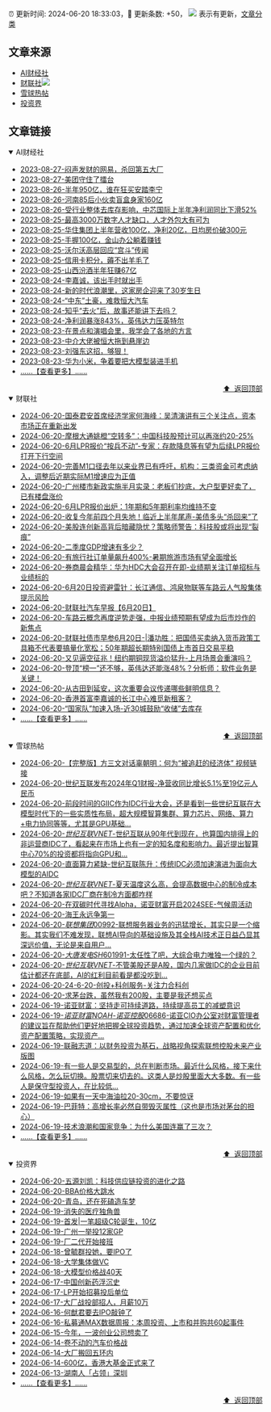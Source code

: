 ##

:alarm_clock: 更新时间: 2024-06-20 18:33:03，:rocket: 更新条数: +50， ![](/assets/dot.png) 表示有更新，[文章分类](/TAGS.md)

## 文章来源

- [AI财经社](#ai财经社)  
- [财联社](#财联社)![](/assets/dot.png)   
- [雪球热帖](#雪球热帖)  
- [投资界](#投资界)  

## 文章链接

<details open>
<summary id="ai财经社">
 AI财经社
</summary>


- [2023-08-27-闷声发财的网易，杀回第五大厂](https://www.aicaijing.com.cn/article/18610)  
- [2023-08-27-美团守住了擂台](https://www.aicaijing.com.cn/article/18611)  
- [2023-08-26-半年950亿，谁在狂买安踏李宁](https://www.aicaijing.com.cn/article/18607)  
- [2023-08-26-河南85后小伙卖盲盒身家160亿](https://www.aicaijing.com.cn/article/18608)  
- [2023-08-26-受行业整体去库存影响，中芯国际上半年净利润同比下滑52%](https://www.aicaijing.com.cn/article/18609)  
- [2023-08-25-最高3000万数字人才缺口，人才外包大有可为](https://www.aicaijing.com.cn/article/18601)  
- [2023-08-25-华住集团上半年营收100亿，净利20亿，日均房价破300元](https://www.aicaijing.com.cn/article/18602)  
- [2023-08-25-手握100亿，金山办公躺着赚钱](https://www.aicaijing.com.cn/article/18603)  
- [2023-08-25-沃尔沃高层回应“宫斗”传闻](https://www.aicaijing.com.cn/article/18604)  
- [2023-08-25-信用卡积分，薅不出羊毛了](https://www.aicaijing.com.cn/article/18605)  
- [2023-08-25-山西汾酒半年狂赚67亿](https://www.aicaijing.com.cn/article/18606)  
- [2023-08-24-李嘉诚，该出手时就出手](https://www.aicaijing.com.cn/article/18596)  
- [2023-08-24-新的时代浪潮里，这家房企迎来了30岁生日](https://www.aicaijing.com.cn/article/18597)  
- [2023-08-24-“中东”土豪，难救恒大汽车](https://www.aicaijing.com.cn/article/18598)  
- [2023-08-24-知乎“去火”后，故事还能讲下去吗？](https://www.aicaijing.com.cn/article/18599)  
- [2023-08-24-净利润暴涨843%，英伟达力压英特尔](https://www.aicaijing.com.cn/article/18600)  
- [2023-08-23-在景点和演唱会里，我学会了各地的方言](https://www.aicaijing.com.cn/article/18591)  
- [2023-08-23-中介大佬被恒大拖到悬崖边](https://www.aicaijing.com.cn/article/18592)  
- [2023-08-23-刘强东这招，够狠！](https://www.aicaijing.com.cn/article/18593)  
- [2023-08-23-华为小米，争着要把大模型装进手机](https://www.aicaijing.com.cn/article/18594)  
- [......【查看更多】......](/details/AI财经社.md)

<div align="right"><a href="#文章来源">⬆ &nbsp;返回顶部</a></div>
</details>

<details open>
<summary id="财联社">
 财联社
</summary>


- [2024-06-20-国泰君安首席经济学家何海峰：吴清演讲有三个关注点，资本市场正在重新出发](https://www.cls.cn/detail/1709571)  
- [2024-06-20-摩根大通姚橙“空转多”：中国科技股预计可以再涨约20-25%](https://www.cls.cn/detail/1709529)  
- [2024-06-20-6月LPR报价“按兵不动”-专家：存款降息等有望为后续LPR报价打开下行空间](https://www.cls.cn/detail/1709536)  
- [2024-06-20-完善M1口径去年以来业界已有呼吁，机构：三类资金可考虑纳入，调整后近期实际M1增速应为正值](https://www.cls.cn/detail/1709498)  
- [2024-06-20-广州楼市新政实施半月实录：老板们抄底，大户型更好卖了，已有楼盘涨价](https://www.cls.cn/detail/1709456)  
- [2024-06-20-6月LPR报价出炉：1年期和5年期利率均维持不变](https://www.cls.cn/detail/1709443)  
- [2024-06-20-收复今年前四个月失地！临近上半年尾声-美债多头“杀回来”了](https://www.cls.cn/detail/1709390)  
- [2024-06-20-美股连创新高背后暗藏隐忧？策略师警告：科技股或将出现“裂痕”](https://www.cls.cn/detail/1709376)  
- [2024-06-20-二季度GDP增速有多少？](https://www.cls.cn/detail/1709359)  
- [2024-06-20-有旅行社订单量飙升400%-暑期旅游市场有望全面增长](https://www.cls.cn/detail/1709348)  
- [2024-06-20-券商晨会精华：华为HDC大会召开在即-业绩期关注订单招标与业绩标的](https://www.cls.cn/detail/1709363)  
- [2024-06-20-6月20日投资避雷针：长江通信、鸿泉物联等车路云人气股集体提示风险](https://www.cls.cn/detail/1709371)  
- [2024-06-20-财联社汽车早报【6月20日】](https://www.cls.cn/detail/1709398)  
- [2024-06-20-车路云概念再度逆势走强，中报业绩预期有望成为后市炒作的新焦点](https://www.cls.cn/detail/1709438)  
- [2024-06-20-财联社债市早参6月20日-|潘功胜：把国债买卖纳入货币政策工具箱不代表要搞量化宽松；50年期超长期特别国债上市首日交易平稳](https://www.cls.cn/detail/1709389)  
- [2024-06-20-又见逼空征兆！纽约期铜现货溢价猛升-上月场景会重演吗？](https://www.cls.cn/detail/1709483)  
- [2024-06-20-登顶“榜一”还不够，英伟达还能涨48%？分析师：软件业务是关键！](https://www.cls.cn/detail/1709481)  
- [2024-06-20-从古田到延安，这次重要会议传递哪些鲜明信息？](https://www.cls.cn/detail/1709515)  
- [2024-06-20-香港首富李嘉诚的长江中心难觅新租客？](https://www.cls.cn/detail/1709598)  
- [2024-06-20-“国家队”加速入场-近30城鼓励“收储”去库存](https://www.cls.cn/detail/1709621)  
- [......【查看更多】......](/details/财联社.md)

<div align="right"><a href="#文章来源">⬆ &nbsp;返回顶部</a></div>
</details>

<details open>
<summary id="雪球热帖">
 雪球热帖
</summary>


- [2024-06-20-【完整版】方三文对话辜朝明：何为“被追赶的经济体”&nbsp;视频链接](https://xueqiu.com/4855909358/294562822)  
- [2024-06-20-世纪互联发布2024年Q1财报-净营收同比增长5.1%至19亿元人民币](https://xueqiu.com/6990276842/294547919)  
- [2024-06-20-前段时间的GIIC作为IDC行业大会，还是看到一些世纪互联在大模型时代下的一些实质性布局，超大规模智算集群、算力芯片、网络、算力+电力协同等等，尤其是GPU基础...](https://xueqiu.com/9671841227/294540039)  
- [2024-06-20-$世纪互联VNET$-世纪互联从90年代到现在，也算国内排得上的非运营商IDC了，看起来在市场上也有一定的知名度和影响力。最近提出智算中心70%的投资都将指向GPU和...](https://xueqiu.com/2485197272/294533762)  
- [2024-06-20-直面算力紧缺-世纪互联陈升：传统IDC必须加速演进为面向大模型的AIDC](https://xueqiu.com/4328439158/294530084)  
- [2024-06-20-$世纪互联VNET$-夏天温度这么高，会提高数据中心的制冷成本吧？不知道各家IDC厂商在制冷方面都咋样](https://xueqiu.com/8673785171/294529624)  
- [2024-06-20-在双碳时代寻找Alpha，诺亚财富开启2024SEE-气候周活动](https://xueqiu.com/7255826520/294514140)  
- [2024-06-20-海王永远争第一](https://xueqiu.com/1760673340/294466172)  
- [2024-06-20-$联想集团00992$-联想服务器业务的迅猛增长，其实只是一个缩影。其实我们不难发现，联想AI导向的基础设施及其全栈AI技术正日益凸显其深远价值，无论是来自用户...](https://xueqiu.com/7069166318/294446249)  
- [2024-06-20-$大唐发电SH601991$-太任性了吧，大综合电力唯独一个绿的？](https://xueqiu.com/2241249492/294484745)  
- [2024-06-20-$世纪互联VNET$-不管美股还是A股，国内几家做IDC的企业目前估计都还在底部，AI的红利目前看是都没吃到…](https://xueqiu.com/1841859066/294518226)  
- [2024-06-20-24-6-20-创投+科创服务-关注力合科创](https://xueqiu.com/8772786299/294534434)  
- [2024-06-20-求茅台跌，虽然我有200股，主要是我还想买点](https://xueqiu.com/8790885129/294502392)  
- [2024-06-19-诺亚财富：坚持走可持续道路，持续提高员工的减塑意识](https://xueqiu.com/7951417012/294358867)  
- [2024-06-19-$诺亚财富NOAH$-$诺亚控股06686$-诺亚CIO办公室对财富管理者的建议旨在帮助他们更好地把握全球投资趋势，通过加速全球资产配置和优化资产配置策略，实现资产...](https://xueqiu.com/4342399646/294312320)  
- [2024-06-19-联融志道：以财务投资为基石，战略视角探索联想控股未来产业版图](https://xueqiu.com/5226164677/294343222)  
- [2024-06-19-有一些人是交易型的，总在判断市场。最近什么风格，接下来什么风格，怎么玩切换。股票切来切去的。这类人是炒股里面大大多数。有一些人是保守型投资人，在比较低...](https://xueqiu.com/9887656769/294381977)  
- [2024-06-19-如果有一天中海油拉20-30cm，不要惊讶](https://xueqiu.com/8893943149/294376543)  
- [2024-06-19-巴菲特：高增长率必然自带毁灭属性（这也是市场对茅台的担心）](https://xueqiu.com/8959246745/294290804)  
- [2024-06-19-技术浪潮和国家竞争：为什么美国连赢了三次？](https://xueqiu.com/7887458466/294370264)  
- [......【查看更多】......](/details/雪球热帖.md)

<div align="right"><a href="#文章来源">⬆ &nbsp;返回顶部</a></div>
</details>

<details open>
<summary id="投资界">
 投资界
</summary>


- [2024-06-20-五源刘凯：科技供应链投资的进化之路](https://posts.careerengine.us/p/66737bde362eae34f60422bb)  
- [2024-06-20-BBA价格大跳水](https://posts.careerengine.us/p/66737bde362eae34f60422b3)  
- [2024-06-20-青岛，还在死磕造车梦](https://posts.careerengine.us/p/66737bedb57ef4351461073f)  
- [2024-06-19-消失的医疗独角兽](https://posts.careerengine.us/p/66722f2ff95bbe678f2c2e63)  
- [2024-06-19-首发|一笔超级C轮诞生，10亿](https://posts.careerengine.us/p/66722f205113b4676d284c0d)  
- [2024-06-19-广州一举投12家GP](https://posts.careerengine.us/p/66722f205113b4676d284c15)  
- [2024-06-19-厂二代开始接班](https://posts.careerengine.us/p/66722f205113b4676d284c1d)  
- [2024-06-18-曾毓群投她，要IPO了](https://posts.careerengine.us/p/66713fb3f9a5bc1dc0cf5b5b)  
- [2024-06-18-大学集体做VC](https://posts.careerengine.us/p/66713fc1f7253a1e2e703dbf)  
- [2024-06-18-大模型价格战40天](https://posts.careerengine.us/p/66713fc1f7253a1e2e703db7)  
- [2024-06-17-中国创新药浮沉史](https://posts.careerengine.us/p/6670508a2b8b244bed6e1e28)  
- [2024-06-17-LP开始招募投后单位](https://posts.careerengine.us/p/6670508a2b8b244bed6e1e19)  
- [2024-06-17-大厂战投部招人，月薪10万](https://posts.careerengine.us/p/667050892b8b244bed6e1e11)  
- [2024-06-16-何猷君要去IPO敲钟了](https://posts.careerengine.us/p/666ee300c3464b78a97c6a76)  
- [2024-06-16-私募通MAX数据周报：本周投资、上市和并购共60起事件](https://posts.careerengine.us/p/666ee3139f458d792278acfa)  
- [2024-06-15-今年，一波创业公司想卖了](https://posts.careerengine.us/p/666d449be60f530537516727)  
- [2024-06-14-卷不动的汽车价格战](https://posts.careerengine.us/p/666bf54cac771b20ea72df0c)  
- [2024-06-14-大厂搬回五环内](https://posts.careerengine.us/p/666bf53d13fe8d207fb35452)  
- [2024-06-14-600亿，香港大基金正式来了](https://posts.careerengine.us/p/666bf53d13fe8d207fb3545a)  
- [2024-06-13-湖南人「占领」深圳](https://posts.careerengine.us/p/666a695ec8aa6c44680643ae)  
- [......【查看更多】......](/details/投资界.md)

<div align="right"><a href="#文章来源">⬆ &nbsp;返回顶部</a></div>
</details>
